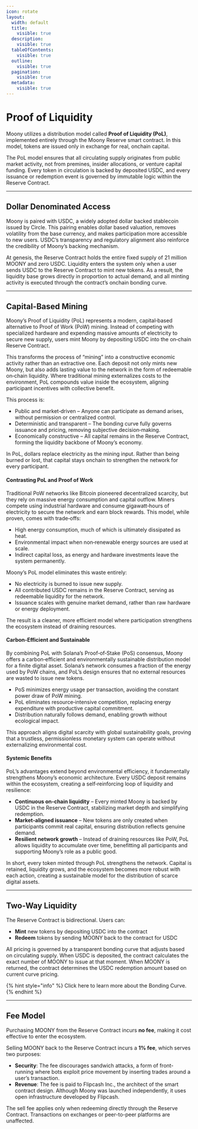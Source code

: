 ```yaml
---
icon: rotate
layout:
  width: default
  title:
    visible: true
  description:
    visible: true
  tableOfContents:
    visible: true
  outline:
    visible: true
  pagination:
    visible: true
  metadata:
    visible: true
---
```


# Proof of Liquidity

Moony utilizes a distribution model called **Proof of Liquidity (PoL)**, implemented entirely through the Moony Reserve smart contract. In this model, tokens are issued only in exchange for real, onchain capital.


The PoL model ensures that all circulating supply originates from public market activity, not from premines, insider allocations, or venture capital funding. Every token in circulation is backed by deposited USDC, and every issuance or redemption event is governed by immutable logic within the Reserve Contract.

***

## Dollar Denominated Access


Moony is paired with USDC, a widely adopted dollar backed stablecoin issued by Circle. This pairing enables dollar based valuation, removes volatility from the base currency, and makes participation more accessible to new users. USDC’s transparency and regulatory alignment also reinforce the credibility of Moony’s backing mechanism.

At genesis, the Reserve Contract holds the entire fixed supply of 21 million MOONY and zero USDC. Liquidity enters the system only when a user sends USDC to the Reserve Contract to mint new tokens. As a result, the liquidity base grows directly in proportion to actual demand, and all minting activity is executed through the contract’s onchain bonding curve.

***

## Capital-Based Mining

Moony’s Proof of Liquidity (PoL) represents a modern, capital‑based alternative to Proof of Work (PoW) mining. Instead of competing with specialized hardware and expending massive amounts of electricity to secure new supply, users mint Moony by depositing USDC into the on‑chain Reserve Contract.


This transforms the process of “mining” into a constructive economic activity rather than an extractive one. Each deposit not only mints new Moony, but also adds lasting value to the network in the form of redeemable on‑chain liquidity. Where traditional mining externalizes costs to the environment, PoL compounds value inside the ecosystem, aligning participant incentives with collective benefit.

This process is:

* Public and market‑driven – Anyone can participate as demand arises, without permission or centralized control.
* Deterministic and transparent – The bonding curve fully governs issuance and pricing, removing subjective decision‑making.
* Economically constructive – All capital remains in the Reserve Contract, forming the liquidity backbone of Moony’s economy.

In PoL, dollars replace electricity as the mining input. Rather than being burned or lost, that capital stays onchain to strengthen the network for every participant.

#### Contrasting PoL and Proof of Work

Traditional PoW networks like Bitcoin pioneered decentralized scarcity, but they rely on massive energy consumption and capital outflow. Miners compete using industrial hardware and consume gigawatt‑hours of electricity to secure the network and earn block rewards. This model, while proven, comes with trade‑offs:

* High energy consumption, much of which is ultimately dissipated as heat.
* Environmental impact when non‑renewable energy sources are used at scale.
* Indirect capital loss, as energy and hardware investments leave the system permanently.

Moony’s PoL model eliminates this waste entirely:

* No electricity is burned to issue new supply.
* All contributed USDC remains in the Reserve Contract, serving as redeemable liquidity for the network.
* Issuance scales with genuine market demand, rather than raw hardware or energy deployment.

The result is a cleaner, more efficient model where participation strengthens the ecosystem instead of draining resources.

#### Carbon‑Efficient and Sustainable

By combining PoL with Solana’s Proof‑of‑Stake (PoS) consensus, Moony offers a carbon‑efficient and environmentally sustainable distribution model for a finite digital asset. Solana’s network consumes a fraction of the energy used by PoW chains, and PoL’s design ensures that no external resources are wasted to issue new tokens.

* PoS minimizes energy usage per transaction, avoiding the constant power draw of PoW mining.
* PoL eliminates resource‑intensive competition, replacing energy expenditure with productive capital commitment.
* Distribution naturally follows demand, enabling growth without ecological impact.

This approach aligns digital scarcity with global sustainability goals, proving that a trustless, permissionless monetary system can operate without externalizing environmental cost.

#### Systemic Benefits

PoL’s advantages extend beyond environmental efficiency, it fundamentally strengthens Moony’s economic architecture. Every USDC deposit remains within the ecosystem, creating a self‑reinforcing loop of liquidity and resilience:

* **Continuous on‑chain liquidity** – Every minted Moony is backed by USDC in the Reserve Contract, stabilizing market depth and simplifying redemption.
* **Market‑aligned issuance** – New tokens are only created when participants commit real capital, ensuring distribution reflects genuine demand.
* **Resilient network growth** – Instead of draining resources like PoW, PoL allows liquidity to accumulate over time, benefitting all participants and supporting Moony’s role as a public good.

In short, every token minted through PoL strengthens the network. Capital is retained, liquidity grows, and the ecosystem becomes more robust with each action, creating a sustainable model for the distribution of scarce digital assets.

***

## Two-Way Liquidity


The Reserve Contract is bidirectional. Users can:

* **Mint** new tokens by depositing USDC into the contract
* **Redeem** tokens by sending MOONY back to the contract for USDC

All pricing is governed by a transparent bonding curve that adjusts based on circulating supply. When USDC is deposited, the contract calculates the exact number of MOONY to issue at that moment. When MOONY is returned, the contract determines the USDC redemption amount based on current curve pricing.

{% hint style="info" %}
Click here to learn more about the Bonding Curve.
{% endhint %}

***

## Fee Model

Purchasing MOONY from the Reserve Contract incurs **no fee**, making it cost effective to enter the ecosystem.

Selling MOONY back to the Reserve Contract incurs a **1% fee**, which serves two purposes:

* **Security**: The fee discourages sandwich attacks, a form of front-running where bots exploit price movement by inserting trades around a user’s transaction.
* **Revenue**: The fee is paid to Flipcash Inc., the architect of the smart contract design. Although Moony was launched independently, it uses open infrastructure developed by Flipcash.

The sell fee applies only when redeeming directly through the Reserve Contract. Transactions on exchanges or peer-to-peer platforms are unaffected.
